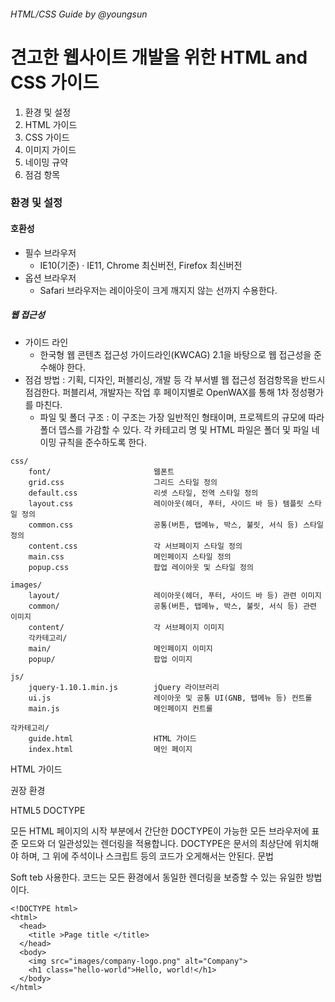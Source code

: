 ###### HTML/CSS Guide by @youngsun

# 견고한 웹사이트 개발을 위한 HTML and CSS 가이드

1. 환경 및 설정
1. HTML 가이드
1. CSS 가이드
1. 이미지 가이드
1. 네이밍 규약
1. 점검 항목

### 환경 및 설정

#### 호환성
- 필수 브라우저
	- IE10(기준) · IE11, Chrome 최신버전, Firefox 최신버전
- 옵션 브라우저
	- Safari 브라우저는 레이아웃이 크게 깨지지 않는 선까지 수용한다.

##### 웹 접근성
- 가이드 라인
	- 한국형 웹 콘텐츠 접근성 가이드라인(KWCAG) 2.1을 바탕으로 웹 접근성을 준수해야 한다.
- 점검 방법 : 기획, 디자인, 퍼블리싱, 개발 등 각 부서별 웹 접근성 점검항목을 반드시 점검한다. 퍼블리셔, 개발자는 작업 후 페이지별로 OpenWAX를 통해 1차 정성평가를 마친다.
	- 파일 및 폴더 구조 : 이 구조는 가장 일반적인 형태이며, 프로젝트의 규모에 따라 폴더 뎁스를 가감할 수 있다. 각 카테고리 명 및 HTML 파일은 폴더 및 파일 네이밍 규칙을 준수하도록 한다.
```
css/
	font/						웹폰트
	grid.css 					그리드 스타일 정의
	default.css 				리셋 스타일, 전역 스타일 정의
	layout.css 					레이아웃(헤더, 푸터, 사이드 바 등) 템플릿 스타일 정의
	common.css 					공통(버튼, 탭메뉴, 박스, 불릿, 서식 등) 스타일 정의
	content.css 				각 서브페이지 스타일 정의
	main.css 					메인페이지 스타일 정의
	popup.css 					팝업 레이아웃 및 스타일 정의

images/
	layout/ 					레이아웃(헤더, 푸터, 사이드 바 등) 관련 이미지
	common/ 					공통(버튼, 탭메뉴, 박스, 불릿, 서식 등) 관련 이미지
	content/ 					각 서브페이지 이미지
	각카테고리/
	main/ 						메인페이지 이미지
	popup/ 						팝업 이미지

js/
	jquery-1.10.1.min.js 		jQuery 라이브러리
	ui.js 						레이아웃 및 공통 UI(GNB, 탭메뉴 등) 컨트롤
	main.js 					메인페이지 컨트롤

각카테고리/
	guide.html 					HTML 가이드
	index.html 					메인 페이지
```


HTML 가이드

권장 환경

HTML5 DOCTYPE

모든 HTML 페이지의 시작 부분에서 간단한 DOCTYPE이 가능한 모든 브라우저에 표준 모드와 더 일관성있는 렌더링을 적용합니다.
DOCTYPE은 문서의 최상단에 위치해야 하며, 그 위에 주석이나 스크립트 등의 코드가 오게해서는 안된다.
	<!DOCTYPE html>
문법

Soft teb 사용한다. 코드는 모든 환경에서 동일한 렌더링을 보증할 수 있는 유일한 방법이다.


	<!DOCTYPE html>
	<html>
	  <head>
	    <title >Page title </title>
	  </head>
	  <body>
	    <img src="images/company-logo.png" alt="Company">
	    <h1 class="hello-world">Hello, world!</h1>
	  </body>
	</html>
			
